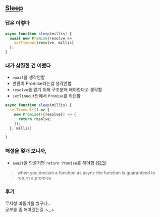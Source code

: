 ## [Sleep](https://leetcode.com/problems/sleep/)


### 답은 이렇다
```js
async function sleep(millis) {
  await new Promise(resolve => 
    setTimeout(resolve, millis)
  );
}
```

### 내가 삽질한 건 이랬다
- `await`을 생각안함
- 반환이 Promise라는걸 생각안함
- `resolve`를 얻기 위해 구조분해 해야한다고 생각함
- `setTimeout`안에서 `Promise`를 리턴함
```js
async function sleep(millis) {
  setTimeout(() => {
    new Promise(({resolve}) => { 
      return resolve;
    });
  }, millis)
    
}
```

### 해설을 몇개 보니까,
- `await`을 안쓸거면 `return Promise`를 해야함 ([링크](https://leetcode.com/problems/sleep/solutions/3406493/detailed-explanation-important-question/))
> when you declare a function as async the function is guaranteed to return a promise

### 후기
무지성 비동기를 썼구나..  
공부를 좀 해야겠는걸 ㅅ_ㅅ